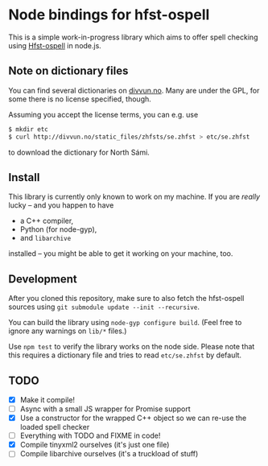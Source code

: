 # Node bindings for hfst-ospell

This is a simple work-in-progress library which aims to offer spell checking using [Hfst-ospell](https://github.com/hfst/hfst-ospell) in node.js.

## Note on dictionary files

You can find several dictionaries on [divvun.no](http://www.divvun.no/korrektur/otherapps.html). Many are under the GPL, for some there is no license specified, though.

Assuming you accept the license terms, you can e.g. use

```sh
$ mkdir etc
$ curl http://divvun.no/static_files/zhfsts/se.zhfst > etc/se.zhfst
```

to download the dictionary for North Sámi.

## Install

This library is currently only known to work on my machine. If you are _really_ lucky – and you happen to have

- a C++ compiler,
- Python (for node-gyp),
- and `libarchive`

installed – you might be able to get it working on your machine, too. 

## Development

After you cloned this repository, make sure to also fetch the hfst-ospell sources using `git submodule update --init --recursive`.

You can build the library using `node-gyp configure build`. (Feel free to ignore any warnings on `lib/*` files.)

Use `npm test` to verify the library works on the node side. Please note that this requires a dictionary file and tries to read `etc/se.zhfst` by default.

## TODO

- [x] Make it compile!
- [ ] Async with a small JS wrapper for Promise support
- [x] Use a constructor for the wrapped C++ object so we can re-use the loaded spell checker
- [ ] Everything with TODO and FIXME in code!
- [x] Compile tinyxml2 ourselves (it's just one file)
- [ ] Compile libarchive ourselves (it's a truckload of stuff)
